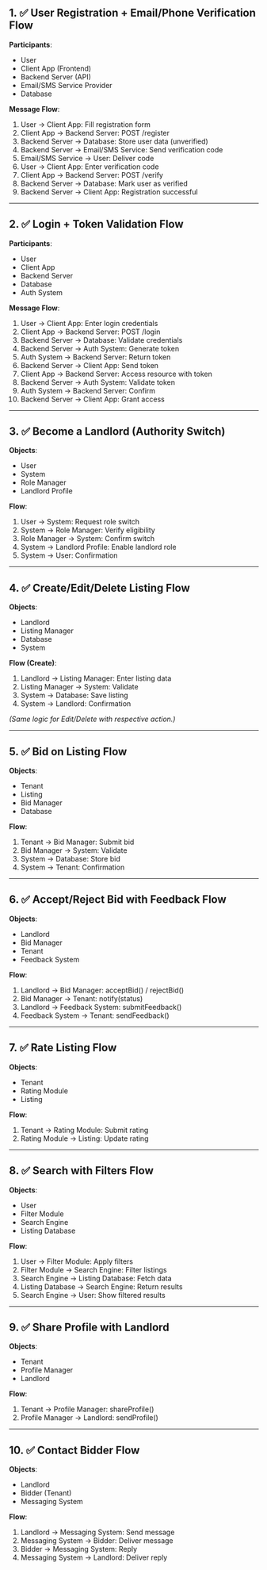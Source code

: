 ## 1. ✅ User Registration + Email/Phone Verification Flow

**Participants**:  
- User  
- Client App (Frontend)  
- Backend Server (API)  
- Email/SMS Service Provider  
- Database  

**Message Flow**:
1. User → Client App: Fill registration form  
2. Client App → Backend Server: POST /register  
3. Backend Server → Database: Store user data (unverified)  
4. Backend Server → Email/SMS Service: Send verification code  
5. Email/SMS Service → User: Deliver code  
6. User → Client App: Enter verification code  
7. Client App → Backend Server: POST /verify  
8. Backend Server → Database: Mark user as verified  
9. Backend Server → Client App: Registration successful  

---

## 2. ✅ Login + Token Validation Flow

**Participants**:  
- User  
- Client App  
- Backend Server  
- Database  
- Auth System  

**Message Flow**:
1. User → Client App: Enter login credentials  
2. Client App → Backend Server: POST /login  
3. Backend Server → Database: Validate credentials  
4. Backend Server → Auth System: Generate token  
5. Auth System → Backend Server: Return token  
6. Backend Server → Client App: Send token  
7. Client App → Backend Server: Access resource with token  
8. Backend Server → Auth System: Validate token  
9. Auth System → Backend Server: Confirm  
10. Backend Server → Client App: Grant access  

---

## 3. ✅ Become a Landlord (Authority Switch)

**Objects**:  
- User  
- System  
- Role Manager  
- Landlord Profile  

**Flow**:
1. User → System: Request role switch  
2. System → Role Manager: Verify eligibility  
3. Role Manager → System: Confirm switch  
4. System → Landlord Profile: Enable landlord role  
5. System → User: Confirmation  

---

## 4. ✅ Create/Edit/Delete Listing Flow

**Objects**:  
- Landlord  
- Listing Manager  
- Database  
- System  

**Flow (Create)**:
1. Landlord → Listing Manager: Enter listing data  
2. Listing Manager → System: Validate  
3. System → Database: Save listing  
4. System → Landlord: Confirmation  

*(Same logic for Edit/Delete with respective action.)*

---

## 5. ✅ Bid on Listing Flow

**Objects**:  
- Tenant  
- Listing  
- Bid Manager  
- Database  

**Flow**:
1. Tenant → Bid Manager: Submit bid  
2. Bid Manager → System: Validate  
3. System → Database: Store bid  
4. System → Tenant: Confirmation  

---

## 6. ✅ Accept/Reject Bid with Feedback Flow

**Objects**:  
- Landlord  
- Bid Manager  
- Tenant  
- Feedback System  

**Flow**:
1. Landlord → Bid Manager: acceptBid() / rejectBid()  
2. Bid Manager → Tenant: notify(status)  
3. Landlord → Feedback System: submitFeedback()  
4. Feedback System → Tenant: sendFeedback()  

---

## 7. ✅ Rate Listing Flow

**Objects**:  
- Tenant  
- Rating Module  
- Listing  

**Flow**:
1. Tenant → Rating Module: Submit rating  
2. Rating Module → Listing: Update rating  

---

## 8. ✅ Search with Filters Flow

**Objects**:  
- User  
- Filter Module  
- Search Engine  
- Listing Database  

**Flow**:
1. User → Filter Module: Apply filters  
2. Filter Module → Search Engine: Filter listings  
3. Search Engine → Listing Database: Fetch data  
4. Listing Database → Search Engine: Return results  
5. Search Engine → User: Show filtered results  

---

## 9. ✅ Share Profile with Landlord

**Objects**:  
- Tenant  
- Profile Manager  
- Landlord  

**Flow**:
1. Tenant → Profile Manager: shareProfile()  
2. Profile Manager → Landlord: sendProfile()  

---

## 10. ✅ Contact Bidder Flow

**Objects**:  
- Landlord  
- Bidder (Tenant)  
- Messaging System  

**Flow**:
1. Landlord → Messaging System: Send message  
2. Messaging System → Bidder: Deliver message  
3. Bidder → Messaging System: Reply  
4. Messaging System → Landlord: Deliver reply  
